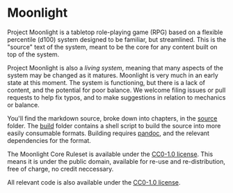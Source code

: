 # Moonlight

Project Moonlight is a tabletop role-playing game (RPG) based on a flexible percentile (d100) system designed to be familiar, but streamlined. This is the "source" text of the system, meant to be the core for any content built on top of the system.

Project Moonlight is also a _living system_, meaning that many aspects of the system may be changed as it matures. Moonlight is very much in an early state at this moment. The system is functioning, but there is a lack of content, and the potential for poor balance. We welcome filing issues or pull requests to help fix typos, and to make suggestions in relation to mechanics or balance.

You'll find the markdown source, broke down into chapters, in the [source](source) folder. The [build](build) folder contains a shell script to build the source into more easily consumable formats. Building requires [pandoc](http://pandoc.org/), and the relevant dependencies for the format.

The Moonlight Core Ruleset is available under the [CC0-1.0 license](license.txt). This means it is under the public domain, available for re-use and re-distribution, free of charge, no credit neccessary.

All relevant code is also available under the [CC0-1.0 license](license.txt).
